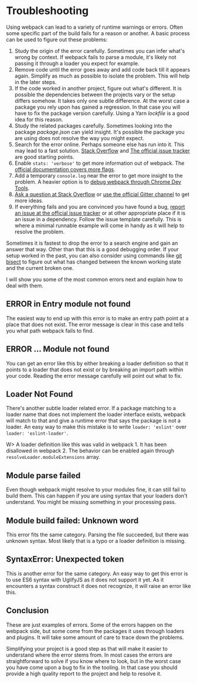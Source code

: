# Troubleshooting

Using webpack can lead to a variety of runtime warnings or errors. Often some specific part of the build fails for a reason or another. A basic process can be used to figure out these problems:

1. Study the origin of the error carefully. Sometimes you can infer what's wrong by context. If webpack fails to parse a module, it's likely not passing it through a loader you expect for example.
2. Remove code until the error goes away and add code back till it appears again. Simplify as much as possible to isolate the problem. This will help in the later steps.
3. If the code worked in another project, figure out what's different. It is possible the dependencies between the projects vary or the setup differs somehow. It takes only one subtle difference. At the worst case a package you rely upon has gained a regression. In that case you will have to fix the package version carefully. Using a Yarn *lockfile* is a good idea for this reason.
4. Study the related packages carefully. Sometimes looking into the package *package.json* can yield insight. It's possible the package you are using does not resolve the way you might expect.
5. Search for the error online. Perhaps someone else has run into it. This may lead to a fast solution. [Stack Overflow](https://stackoverflow.com/questions/tagged/webpack) and [The official issue tracker](https://github.com/webpack/webpack/issues) are good starting points.
6. Enable `stats: 'verbose'` to get more information out of webpack. The [official documentation covers more flags](https://webpack.js.org/configuration/stats/).
7. Add a temporary `console.log` near the error to get more insight to the problem. A heavier option is to [debug webpack through Chrome Dev Tools](https://medium.com/webpack/webpack-bits-learn-and-debug-webpack-with-chrome-dev-tools-da1c5b19554).
8. [Ask a question at Stack Overflow](https://stackoverflow.com/questions/tagged/webpack) or [use the official Gitter channel](https://gitter.im/webpack/webpack) to get more ideas.
9. If everything fails and you are convinced you have found a bug, [report an issue at the official issue tracker](https://github.com/webpack/webpack/issues) or at other appropriate place if it is an issue in a dependency. Follow the issue template carefully. This is where a minimal runnable example will come in handy as it will help to resolve the problem.

Sometimes it is fastest to drop the error to a search engine and gain an answer that way. Other than that this is a good debugging order. If your setup worked in the past, you can also consider using commands like [git bisect](https://git-scm.com/docs/git-bisect) to figure out what has changed between the known working state and the current broken one.

I will show you some of the most common errors next and explain how to deal with them.

## ERROR in Entry module not found

The easiest way to end up with this error is to make an entry path point at a place that does not exist. The error message is clear in this case and tells you what path webpack fails to find.

## ERROR ... Module not found

You can get an error like this by either breaking a loader definition so that it points to a loader that does not exist or by breaking an import path within your code. Reading the error message carefully will point out what to fix.

## Loader Not Found

There's another subtle loader related error. If a package matching to a loader name that does not implement the loader interface exists, webpack will match to that and give a runtime error that says the package is not a loader. An easy way to make this mistake is to write `loader: 'eslint'` over `loader: 'eslint-loader'`.

W> A loader definition like this was valid in webpack 1. It has been disallowed in webpack 2. The behavior can be enabled again through `resolveLoader.moduleExtensions` array.

## Module parse failed

Even though webpack might resolve to your modules fine, it can still fail to build them. This can happen if you are using syntax that your loaders don't understand. You might be missing something in your processing pass.

## Module build failed: Unknown word

This error fits the same category. Parsing the file succeeded, but there was unknown syntax. Most likely that is a typo or a loader definition is missing.

## SyntaxError: Unexpected token

This is another error for the same category. An easy way to get this error is to use ES6 syntax with UglifyJS as it does not support it yet. As it encounters a syntax construct it does not recognize, it will raise an error like this.

## Conclusion

These are just examples of errors. Some of the errors happen on the webpack side, but some come from the packages it uses through loaders and plugins. It will take some amount of care to trace down the problems.

Simplifying your project is a good step as that will make it easier to understand where the error stems from. In most cases the errors are straightforward to solve if you know where to look, but in the worst case you have come upon a bug to fix in the tooling. In that case you should provide a high quality report to the project and help to resolve it.
